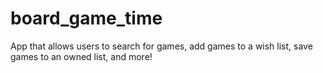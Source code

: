 # board_game_time

App that allows users to search for games, add games to a wish list, save games to an owned list, and more!
